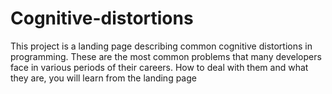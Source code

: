 # Cognitive-distortions
This project is a landing page describing common cognitive distortions in programming. These are the most common problems that many developers face in various periods of their careers. How to deal with them and what they are, you will learn from the landing page
